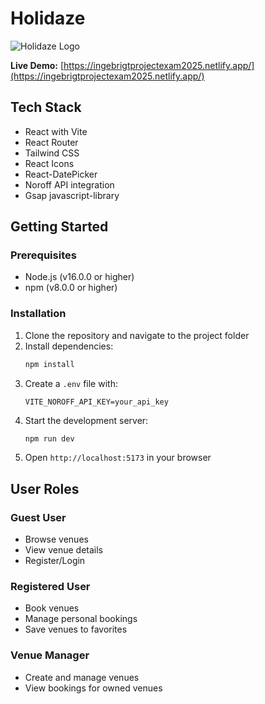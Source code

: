 # Holidaze

![Holidaze Logo](src/assets/holidaze-logo-dark.svg)


**Live Demo:** [https://ingebrigtprojectexam2025.netlify.app/](https://ingebrigtprojectexam2025.netlify.app/)


## Tech Stack

- React with Vite
- React Router
- Tailwind CSS
- React Icons
- React-DatePicker
- Noroff API integration
- Gsap javascript-library

## Getting Started

### Prerequisites

- Node.js (v16.0.0 or higher)
- npm (v8.0.0 or higher)

### Installation

1. Clone the repository and navigate to the project folder
2. Install dependencies:
   ```bash
   npm install
   ```
3. Create a `.env` file with:
   ```
   VITE_NOROFF_API_KEY=your_api_key
   ```
4. Start the development server:
   ```bash
   npm run dev
   ```
5. Open `http://localhost:5173` in your browser

## User Roles

### Guest User
- Browse venues
- View venue details
- Register/Login

### Registered User
- Book venues
- Manage personal bookings
- Save venues to favorites

### Venue Manager
- Create and manage venues
- View bookings for owned venues






